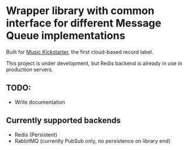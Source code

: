 # Wrapper library with common interface for different Message Queue implementations

Built for [Music Kickstarter](http://musickickstarter.com/), the first cloud-based record label.

This project is under development, but Redis backend is already in use in production servers.

## TODO:

* Write documentation

## Currently supported backends

* Redis (Persistent)
* RabbitMQ (currently PubSub only, no persistence on library end)
